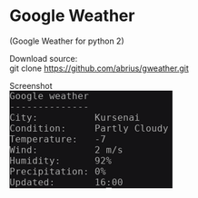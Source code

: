 # Google Weather
(Google Weather for python 2)

Download source:<br />
git clone  https://github.com/abrius/gweather.git

Screenshot <br />
<img src=https://github.com/abrius/gweather/blob/master/gweather.png>

